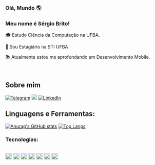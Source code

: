 ### Olá, Mundo 🌎

### Meu nome é Sérgio Brito!

 

:mortar_board: Estudo Ciência da Computação na UFBA.

:construction_worker: Sou Estagiário na STI UFBA

:books: Atualmente estou me aprofundando em Desenvolvimento Mobile.

<br>

## Sobre mim

[![Telegram](https://img.shields.io/badge/-TELEGRAM-2CA5E0?style=for-the-badge&logo=telegram&logoColor=white)](https://t.me/Sergio_Brito)
<a href="mailto:mariosbps@ufba.br"><img src="https://img.shields.io/badge/gmail-%23DD0031.svg?&style=for-the-badge&logo=gmail&logoColor=white"/></a>
[![LinkedIn](https://img.shields.io/badge/-LINKEDIN-0077B5?style=for-the-badge&logo=linkedin&logoColor=white)](https://www.linkedin.com/in/sergio-programador)


## Linguagens e Ferramentas:
[![Anurag's GitHub stats](https://github-readme-stats.vercel.app/api?username=Sergio-BR1&show_icons=truehide=stars,commits,prs,issues,contribs&count_private=true&theme=nightowl)](https://github.com/Sergio-BR1/github-readme-stats)
[![Top Langs](https://github-readme-stats.vercel.app/api/top-langs/?username=Sergio-BR1&layout=compact&theme=nightowl)](https://github.com/Sergio-BR1/github-readme-stats)


### Tecnologias:
<div style="display: inline_block"><br>
 <code><img height= "20"src= "https://img.shields.io/badge/C%2B%2B-00599C?style=for-the-badge&logo=c%2B%2B&logoColor=white"></code>
 <code><img height= "20"src= "https://img.shields.io/badge/Python-3776AB?style=for-the-badge&logo=python&logoColor=white"></code>
 <code><img height= "20"src= "https://img.shields.io/badge/swift-F54A2A?style=for-the-badge&logo=swift&logoColor=white"></code>
 <code><img height= "20"src= "https://img.shields.io/badge/laravel-%23FF2D20.svg?style=for-the-badge&logo=laravel&logoColor=white"></code>
 <code><img height= "20"src= "https://img.shields.io/badge/html5-%23E34F26.svg?style=for-the-badge&logo=html5&logoColor=white"></code>
 <code><img height= "20"src= "https://img.shields.io/badge/css3-%231572B6.svg?style=for-the-badge&logo=css3&logoColor=white"></code>
 <code><img height= "20"src= "https://img.shields.io/badge/bootstrap-%238511FA.svg?style=for-the-badge&logo=bootstrap&logoColor=white"></code>
</div>
<br>





